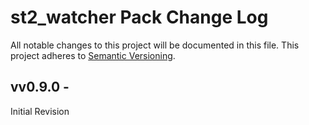 # st2_watcher Pack Change Log

All notable changes to this project will be documented in this file.
This project adheres to [Semantic Versioning](http://semver.org/).

## vv0.9.0 - 

Initial Revision

